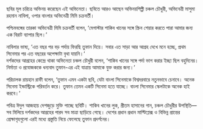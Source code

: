 ছবির মূল চরিত্রে অভিনয় করেছেন এই অভিনেতা। ছবিতে আরও আছেন অভিনয়শিল্পী চঞ্চল চৌধুরী, অভিনেত্রী মাসুমা রহমান নাবিলা, ওপার বাংলার অভিনেত্রী মিমি চক্রবর্তী।

পশ্চিমবঙ্গের তারকা অভিনেত্রী মিমি চক্রবর্তী বলেন, ‘মেগাস্টার শাকিব খানের সঙ্গে স্ক্রিন শেয়ার করতে পারা আমার জন্য এক বিরাট ব্যাপার ছিল।’

নাবিলার ভাষ্য, ‘এত বছর পর বড় পর্দায় ফিরছি তুফান দিয়ে। সবার এত সাড়া আর আগ্রহ দেখে মনে হচ্ছে, প্রথম সিনেমার পর এত বছরের অপেক্ষাটা বৃথা যায়নি।’  
দর্শকদের আগ্রহের কেন্দ্রে থাকা অভিনেতা চঞ্চল চৌধুরী বলেন, ‘শাকিব খানের সঙ্গে পর্দা ভাগ করার ইচ্ছা ছিল বহুদিনের। নির্মাতা ও প্রযোজককে ধন্যবাদ তুফান-এর এই যাত্রায় আমাকে যুক্ত করার জন্য।’

পরিচালক রায়হান রাফী বলেন, ‘তুফান এমন একটা ছবি, যেটা বাংলা সিনেমাকে বিশ্বদরবারে নতুনভাবে চেনাবে। অনেক সিনেমা ইন্ডাস্ট্রিকে পরিবর্তন করে। তুফান তেমন একটি সিনেমা হতে যাচ্ছে। বাংলা সিনেমার স্কেলটাকে অনেক হাই করবে।’

পবিত্র ঈদুল আজহায় দেশজুড়ে মুক্তি পাচ্ছে ছবিটি। শাকিব খানের লুক, প্রীতম হাসানের গান, চঞ্চল চৌধুরীর উপস্থিতি—সব মিলিয়ে দর্শকদের আগ্রহের পারদ সব মাত্রা ছাড়িয়ে গেছে। দেশের প্রধান প্রধান মাল্টিপ্লেক্স ও বিভিন্ন প্রান্তের প্রেক্ষাগৃহগুলো এরই মধ্যে প্রস্তুতি নিয়ে ফেলেছে তুফান প্রদর্শনের।
